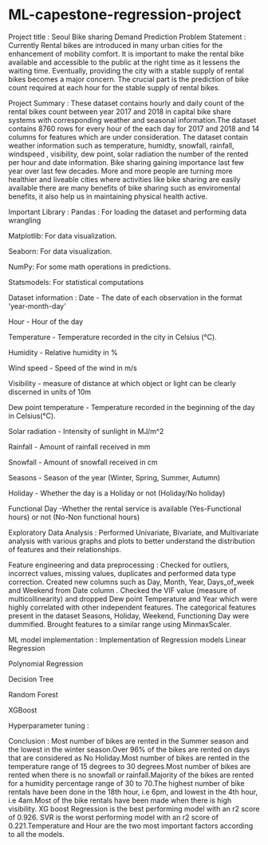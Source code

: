 # ML-capestone-regression-project
Project title : Seoul Bike sharing Demand Prediction
Problem Statement :
Currently Rental bikes are introduced in many urban cities for the enhancement of mobility comfort. It is important to make the rental bike available and accessible to the public at the right time as it lessens the waiting time. Eventually, providing the city with a stable supply of rental bikes becomes a major concern. The crucial part is the prediction of bike count required at each hour for the stable supply of rental bikes.

Project Summary :
These dataset contains hourly and daily count of the rental bikes count  between year 2017 and 2018 in capital bike share systems with corresponding weather and seasonal information.The dataset contains 8760 rows for every hour of the each day for 2017 and 2018 and 14 columns for features which are under  consideration. The dataset contain weather information such as temperature, humidty, snowfall, rainfall, windspeed , visibility, dew point, solar radiation the number of the rented per hour and date information. Bike sharing gaining importance last few year over last few decades. More and more people are turning more healthier and liveable cities where activities like bike sharing are easily available there are many benefits of bike sharing such as enviromental benefits, it also help us in maintaining physical health active.

Important Library :
Pandas : For loading the dataset and performing data wrangling

Matplotlib: For data visualization.

Seaborn: For data visualization.

NumPy: For some math operations in predictions.

Statsmodels: For statistical computations

Dataset information :
Date - The date of each observation in the format 'year-month-day'

Hour - Hour of the day

Temperature - Temperature recorded in the city in Celsius (°C).

Humidity - Relative humidity in %

Wind speed - Speed of the wind in m/s

Visibility - measure of distance at which object or light can be clearly discerned in units of 10m

Dew point temperature - Temperature recorded in the beginning of the day in Celsius(°C).

Solar radiation - Intensity of sunlight in MJ/m^2

Rainfall - Amount of rainfall received in mm

Snowfall - Amount of snowfall received in cm

Seasons - Season of the year (Winter, Spring, Summer, Autumn)

Holiday - Whether the day is a Holiday or not (Holiday/No holiday)

Functional Day -Whether the rental service is available (Yes-Functional hours) or not (No-Non functional hours)

Exploratory Data Analysis :
Performed Univariate, Bivariate, and Multivariate analysis with various graphs and plots to better understand the distribution of features and their relationships.

Feature engineering and data preprocessing :
Checked for outliers, incorrect values, missing values, duplicates and performed data type correction.
Created new columns such as Day, Month, Year, Days_of_week and Weekend from Date column .
Checked the VIF value (measure of multicollinearity) and dropped Dew point Temperature and Year which were highly correlated with other independent features.
The categorical features present in the dataset Seasons, Holiday, Weekend, Functioning Day were dummified.
Brought features to a similar range using MinmaxScaler.

ML model implementation :
Implementation of Regression models
Linear Regression

Polynomial Regression

Decision Tree

Random Forest

XGBoost

Hyperparameter tuning :

Conclusion :
Most number of bikes are rented in the Summer season and the lowest in the winter season.Over 96% of the bikes are rented on days that are considered as No Holiday.Most number of bikes are rented in the temperature range of 15 degrees to 30 degrees.Most number of bikes are rented when there is no snowfall or rainfall.Majority of the bikes are rented for a humidity percentage range of 30 to 70.The highest number of bike rentals have been done in the 18th hour, i.e 6pm, and lowest in the 4th hour, i.e 4am.Most of the bike rentals have been made when there is high visibility.
XG boost Regression is the best performing model with an r2 score of 0.926.
SVR is the worst performing model with an r2 score of 0.221.Temperature and Hour are the two most important factors according to all the models.



